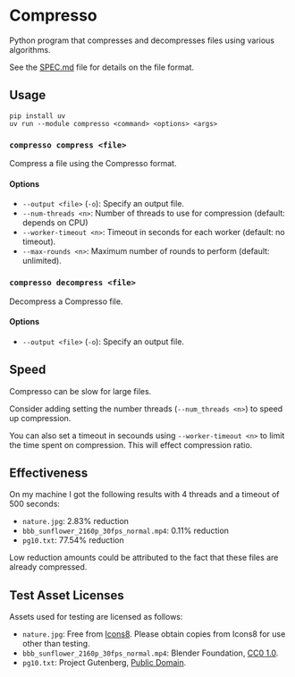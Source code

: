 # Compresso

Python program that compresses and decompresses files using various algorithms.

See the [SPEC.md](SPEC.md) file for details on the file format.

## Usage

```shell
pip install uv
uv run --module compresso <command> <options> <args>
```

### `compresso compress <file>`

Compress a file using the Compresso format.

#### Options

- `--output <file>` (`-o`): Specify an output file.
- `--num-threads <n>`: Number of threads to use for compression (default: depends on CPU)
- `--worker-timeout <n>`: Timeout in seconds for each worker (default: no timeout).
- `--max-rounds <n>`: Maximum number of rounds to perform (default: unlimited).

### `compresso decompress <file>`

Decompress a Compresso file.

#### Options

- `--output <file>` (`-o`): Specify an output file.

## Speed

Compresso can be slow for large files.

Consider adding setting the number threads (`--num_threads <n>`) to speed up compression.

You can also set a timeout in secounds using `--worker-timeout <n>` to limit the time spent on compression. This will
effect compression ratio.

## Effectiveness

On my machine I got the following results with 4 threads and a timeout of 500 seconds:

- `nature.jpg`: 2.83% reduction
- `bbb_sunflower_2160p_30fps_normal.mp4`: 0.11% reduction
- `pg10.txt`: 77.54% reduction

Low reduction amounts could be attributed to the fact that these files are already compressed.

## Test Asset Licenses

Assets used for testing are licensed as follows:

- `nature.jpg`: Free from [Icons8](https://icons8.com/photos/). Please obtain copies from Icons8 for use other than
  testing.
- `bbb_sunflower_2160p_30fps_normal.mp4`: Blender
  Foundation, [CC0 1.0](https://creativecommons.org/publicdomain/zero/1.0/).
- `pg10.txt`: Project Gutenberg, [Public Domain](https://www.gutenberg.org/ebooks/10).
